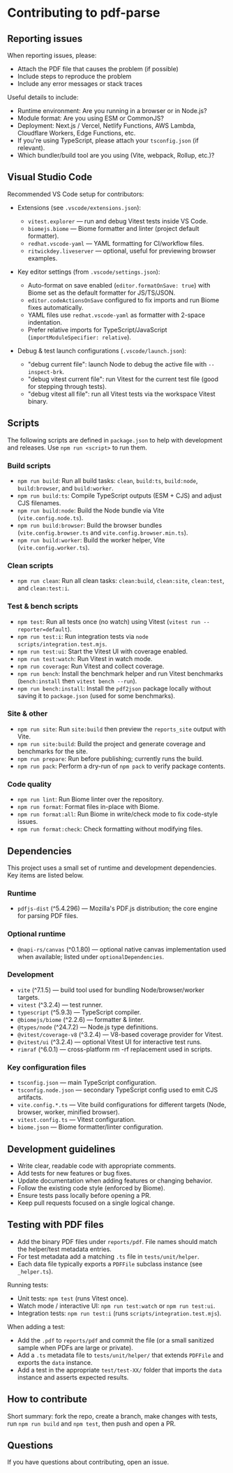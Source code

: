 # Contributing to pdf-parse

## Reporting issues

When reporting issues, please:
- Attach the PDF file that causes the problem (if possible)
- Include steps to reproduce the problem
- Include any error messages or stack traces

Useful details to include:
- Runtime environment: Are you running in a browser or in Node.js?
- Module format: Are you using ESM or CommonJS?
- Deployment: Next.js / Vercel, Netlify Functions, AWS Lambda, Cloudflare Workers, Edge Functions, etc.
- If you're using TypeScript, please attach your `tsconfig.json` (if relevant).
- Which bundler/build tool are you using (Vite, webpack, Rollup, etc.)?

## Visual Studio Code

Recommended VS Code setup for contributors:

- Extensions (see `.vscode/extensions.json`):
	- `vitest.explorer` — run and debug Vitest tests inside VS Code.
	- `biomejs.biome` — Biome formatter and linter (project default formatter).
	- `redhat.vscode-yaml` — YAML formatting for CI/workflow files.
	- `ritwickdey.liveserver` — optional, useful for previewing browser examples.

- Key editor settings (from `.vscode/settings.json`):
	- Auto-format on save enabled (`editor.formatOnSave: true`) with Biome set as the default formatter for JS/TS/JSON.
	- `editor.codeActionsOnSave` configured to fix imports and run Biome fixes automatically.
	- YAML files use `redhat.vscode-yaml` as formatter with 2-space indentation.
	- Prefer relative imports for TypeScript/JavaScript (`importModuleSpecifier: relative`).

- Debug & test launch configurations (`.vscode/launch.json`):
	- "debug current file": launch Node to debug the active file with `--inspect-brk`.
	- "debug vitest current file": run Vitest for the current test file (good for stepping through tests).
	- "debug vitest all file": run all Vitest tests via the workspace Vitest binary.

## Scripts

The following scripts are defined in `package.json` to help with development and releases. Use `npm run <script>` to run them.

### Build scripts
- `npm run build`: Run all build tasks: `clean`, `build:ts`, `build:node`, `build:browser`, and `build:worker`.
- `npm run build:ts`: Compile TypeScript outputs (ESM + CJS) and adjust CJS filenames.
- `npm run build:node`: Build the Node bundle via Vite (`vite.config.node.ts`).
- `npm run build:browser`: Build the browser bundles (`vite.config.browser.ts` and `vite.config.browser.min.ts`).
- `npm run build:worker`: Build the worker helper, Vite (`vite.config.worker.ts`).

### Clean scripts
- `npm run clean`: Run all clean tasks: `clean:build`, `clean:site`, `clean:test`, and `clean:test:i`.

### Test & bench scripts
- `npm test`: Run all tests once (no watch) using Vitest (`vitest run --reporter=default`).
- `npm run test:i`: Run integration tests via `node scripts/integration.test.mjs`.
- `npm run test:ui`: Start the Vitest UI with coverage enabled.
- `npm run test:watch`: Run Vitest in watch mode.
- `npm run coverage`: Run Vitest and collect coverage.
- `npm run bench`: Install the benchmark helper and run Vitest benchmarks (`bench:install` then `vitest bench --run`).
- `npm run bench:install`: Install the `pdf2json` package locally without saving it to `package.json` (used for some benchmarks).

### Site & other
- `npm run site`: Run `site:build` then preview the `reports_site` output with Vite.
- `npm run site:build`: Build the project and generate coverage and benchmarks for the site.
- `npm run prepare`: Run before publishing; currently runs the build.
- `npm run pack`: Perform a dry-run of `npm pack` to verify package contents.

### Code quality
- `npm run lint`: Run Biome linter over the repository.
- `npm run format`: Format files in-place with Biome.
- `npm run format:all`: Run Biome in write/check mode to fix code-style issues.
- `npm run format:check`: Check formatting without modifying files.

## Dependencies

This project uses a small set of runtime and development dependencies. Key items are listed below.

### Runtime
- `pdfjs-dist` (^5.4.296) — Mozilla's PDF.js distribution; the core engine for parsing PDF files.

### Optional runtime
- `@napi-rs/canvas` (^0.1.80) — optional native canvas implementation used when available; listed under `optionalDependencies`.

### Development
- `vite` (^7.1.5) — build tool used for bundling Node/browser/worker targets.
- `vitest` (^3.2.4) — test runner.
- `typescript` (^5.9.3) — TypeScript compiler.
- `@biomejs/biome` (^2.2.6) — formatter & linter.
- `@types/node` (^24.7.2) — Node.js type definitions.
- `@vitest/coverage-v8` (^3.2.4) — V8-based coverage provider for Vitest.
- `@vitest/ui` (^3.2.4) — optional Vitest UI for interactive test runs.
- `rimraf` (^6.0.1) — cross-platform rm -rf replacement used in scripts.

### Key configuration files
- `tsconfig.json` — main TypeScript configuration.
- `tsconfig.node.json` — secondary TypeScript config used to emit CJS artifacts.
- `vite.config.*.ts` — Vite build configurations for different targets (Node, browser, worker, minified browser).
- `vitest.config.ts` — Vitest configuration.
- `biome.json` — Biome formatter/linter configuration.

## Development guidelines

- Write clear, readable code with appropriate comments.
- Add tests for new features or bug fixes.
- Update documentation when adding features or changing behavior.
- Follow the existing code style (enforced by Biome).
- Ensure tests pass locally before opening a PR.
- Keep pull requests focused on a single logical change.

## Testing with PDF files

- Add the binary PDF files under `reports/pdf`. File names should match the helper/test metadata entries.
- For test metadata  add a matching `.ts` file in `tests/unit/helper`. 
- Each data file typically exports a `PDFFile` subclass instance (see `_helper.ts`).

Running tests:
- Unit tests: `npm test` (runs Vitest once).
- Watch mode / interactive UI: `npm run test:watch` or `npm run test:ui`.
- Integration tests: `npm run test:i` (runs `scripts/integration.test.mjs`).

When adding a test:
- Add the `.pdf` to `reports/pdf` and commit the file (or a small sanitized sample when PDFs are large or private).
- Add a `.ts` metadata file to `tests/unit/helper/` that extends `PDFFile` and exports the `data` instance.
- Add a test in the appropriate `test/test-XX/` folder that imports the `data` instance and asserts expected results.

## How to contribute

Short summary: fork the repo, create a branch, make changes with tests, run `npm run build` and `npm test`, then push and open a PR. 

## Questions

If you have questions about contributing, open an issue.